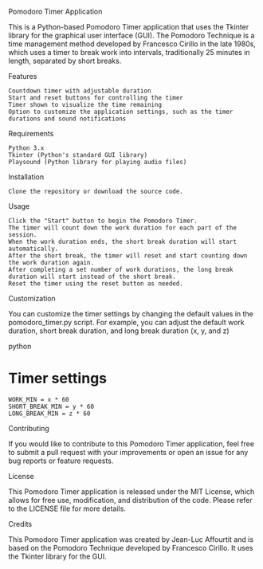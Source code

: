 Pomodoro Timer Application

This is a Python-based Pomodoro Timer application that uses the Tkinter library for the graphical user interface (GUI). The Pomodoro Technique is a time management method developed by Francesco Cirillo in the late 1980s, which uses a timer to break work into intervals, traditionally 25 minutes in length, separated by short breaks.

Features

    Countdown timer with adjustable duration
    Start and reset buttons for controlling the timer
    Timer shown to visualize the time remaining
    Option to customize the application settings, such as the timer durations and sound notifications

Requirements

    Python 3.x
    Tkinter (Python's standard GUI library)
    Playsound (Python library for playing audio files)

Installation

    Clone the repository or download the source code.

Usage

    Click the "Start" button to begin the Pomodoro Timer.
    The timer will count down the work duration for each part of the session.
    When the work duration ends, the short break duration will start automatically.
    After the short break, the timer will reset and start counting down the work duration again.
    After completing a set number of work durations, the long break duration will start instead of the short break.
    Reset the timer using the reset button as needed.

Customization

You can customize the timer settings by changing the default values in the pomodoro_timer.py script. For example, you can adjust the default work duration, short break duration, and long break duration (x, y, and z)

python

# Timer settings
    WORK_MIN = x * 60
    SHORT_BREAK_MIN = y * 60
    LONG_BREAK_MIN = z * 60

Contributing

If you would like to contribute to this Pomodoro Timer application, feel free to submit a pull request with your improvements or open an issue for any bug reports or feature requests.

License

This Pomodoro Timer application is released under the MIT License, which allows for free use, modification, and distribution of the code. Please refer to the LICENSE file for more details.

Credits

This Pomodoro Timer application was created by Jean-Luc Affourtit and is based on the Pomodoro Technique developed by Francesco Cirillo. It uses the Tkinter library for the GUI.
